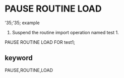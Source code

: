 # PAUSE ROUTINE LOAD
'35;'35; example

1. Suspend the routine import operation named test 1.

PAUSE ROUTINE LOAD FOR test1;

## keyword
PAUSE,ROUTINE,LOAD
